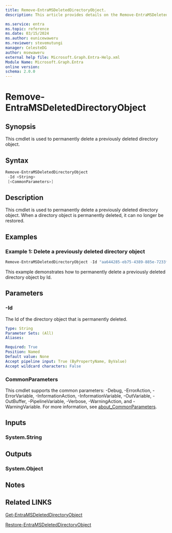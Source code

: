 ```yaml
---
title: Remove-EntraMSDeletedDirectoryObject.
description: This article provides details on the Remove-EntraMSDeletedDirectoryObject command.

ms.service: entra
ms.topic: reference
ms.date: 03/15/2024
ms.author: eunicewaweru
ms.reviewer: stevemutungi
manager: CelesteDG
author: msewaweru
external help file: Microsoft.Graph.Entra-Help.xml
Module Name: Microsoft.Graph.Entra
online version:
schema: 2.0.0
---
```


# Remove-EntraMSDeletedDirectoryObject

## Synopsis
This cmdlet is used to permanently delete a previously deleted directory object.

## Syntax

```powershell
Remove-EntraMSDeletedDirectoryObject 
 -Id <String> 
 [<CommonParameters>]
```

## Description
This cmdlet is used to permanently delete a previously deleted directory object.
When a directory object is permanently deleted, it can no longer be restored.

## Examples

### Example 1: Delete a previously deleted directory object
```powershell
Remove-EntraMSDeletedDirectoryObject -Id "aa644285-eb75-4389-885e-7233f096984c"
```

This example demonstrates how to permanently delete a previously deleted directory object by Id.

## Parameters

### -Id
The Id of the directory object that is permanently deleted.

```yaml
Type: String
Parameter Sets: (All)
Aliases:

Required: True
Position: Named
Default value: None
Accept pipeline input: True (ByPropertyName, ByValue)
Accept wildcard characters: False
```

### CommonParameters
This cmdlet supports the common parameters: -Debug, -ErrorAction, -ErrorVariable, -InformationAction, -InformationVariable, -OutVariable, -OutBuffer, -PipelineVariable, -Verbose, -WarningAction, and -WarningVariable. For more information, see [about_CommonParameters](https://go.microsoft.com/fwlink/?LinkID=113216).

## Inputs

### System.String
## Outputs

### System.Object
## Notes

## Related LINKS

[Get-EntraMSDeletedDirectoryObject](Get-EntraMSDeletedDirectoryObject.md)

[Restore-EntraMSDeletedDirectoryObject](Restore-EntraMSDeletedDirectoryObject.md)
